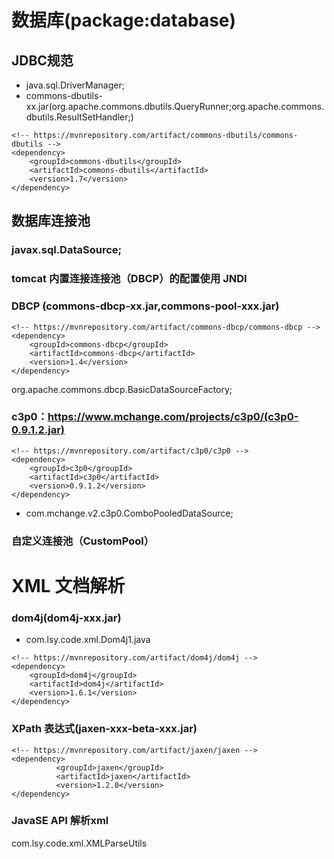 #  数据库(package:database)
## JDBC规范
- java.sql.DriverManager;
- commons-dbutils-xx.jar(org.apache.commons.dbutils.QueryRunner;org.apache.commons.dbutils.ResultSetHandler;)


```
<!-- https://mvnrepository.com/artifact/commons-dbutils/commons-dbutils -->
<dependency>
    <groupId>commons-dbutils</groupId>
    <artifactId>commons-dbutils</artifactId>
    <version>1.7</version>
</dependency>
```

## 数据库连接池
### javax.sql.DataSource;

### tomcat 内置连接连接池（DBCP）的配置使用 JNDI

### DBCP (commons-dbcp-xx.jar,commons-pool-xxx.jar)
```
<!-- https://mvnrepository.com/artifact/commons-dbcp/commons-dbcp -->
<dependency>
    <groupId>commons-dbcp</groupId>
    <artifactId>commons-dbcp</artifactId>
    <version>1.4</version>
</dependency>
```
org.apache.commons.dbcp.BasicDataSourceFactory;

### c3p0：https://www.mchange.com/projects/c3p0/(c3p0-0.9.1.2.jar)
```
<!-- https://mvnrepository.com/artifact/c3p0/c3p0 -->
<dependency>
    <groupId>c3p0</groupId>
    <artifactId>c3p0</artifactId>
    <version>0.9.1.2</version>
</dependency>
```
- com.mchange.v2.c3p0.ComboPooledDataSource;

### 自定义连接池（CustomPool）


# XML 文档解析
### dom4j(dom4j-xxx.jar)
- com.lsy.code.xml.Dom4j1.java
```
<!-- https://mvnrepository.com/artifact/dom4j/dom4j -->
<dependency>
    <groupId>dom4j</groupId>
    <artifactId>dom4j</artifactId>
    <version>1.6.1</version>
</dependency>
```
### XPath 表达式(jaxen-xxx-beta-xxx.jar)
```
<!-- https://mvnrepository.com/artifact/jaxen/jaxen -->
<dependency>
          <groupId>jaxen</groupId>
          <artifactId>jaxen</artifactId>
          <version>1.2.0</version>
</dependency>
```
### JavaSE API 解析xml
com.lsy.code.xml.XMLParseUtils